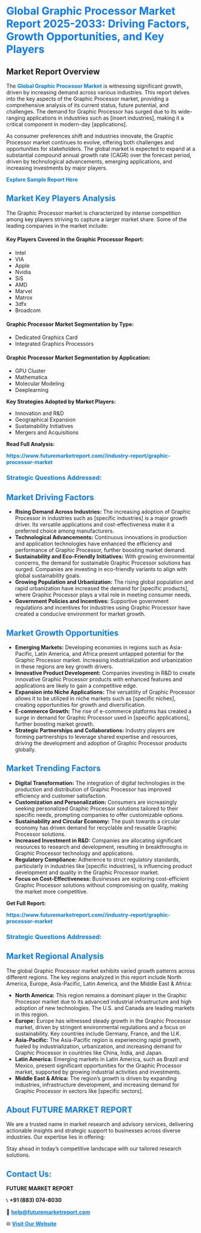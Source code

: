 <h1 style="color: #007BFF;">Global Graphic Processor Market Report 2025-2033: Driving Factors, Growth Opportunities, and Key Players</h1>

<section id="overview">
<h2>Market Report Overview</h2>
<p>The <a href="https://www.futuremarketreport.com//industry-report/graphic-processor-market" style="color: #007BFF; text-decoration: none;"><strong>Global Graphic Processor Market</strong></a> is witnessing significant growth, driven by increasing demand across various industries. This report delves into the key aspects of the Graphic Processor market, providing a comprehensive analysis of its current status, future potential, and challenges. The demand for Graphic Processor has surged due to its wide-ranging applications in industries such as [insert industries], making it a critical component in modern-day [applications].</p>
<p>As consumer preferences shift and industries innovate, the Graphic Processor market continues to evolve, offering both challenges and opportunities for stakeholders. The global market is expected to expand at a substantial compound annual growth rate (CAGR) over the forecast period, driven by technological advancements, emerging applications, and increasing investments by major players.</p>
</section>

<section id="overview">
<p><a href="https://www.futuremarketreport.com//request-sample/reportId=76546" style="color: #007BFF; text-decoration: none;"><strong>Explore Sample Report Here</strong></a></p>
</section>

<section id="key-players">
<h2 style="color: #007BFF;">Market Key Players Analysis</h2>
<p>The Graphic Processor market is characterized by intense competition among key players striving to capture a larger market share. Some of the leading companies in the market include:</p>
<h4>Key Players Covered in the Graphic Processor Report:</h4>
<ul><li>Intel</li><li>VIA</li><li>Apple</li><li>Nvidia</li><li>SiS</li><li>AMD</li><li>Marvel</li><li>Matrox</li><li>3dfx</li><li>Broadcom</li></ul>
<h4>Graphic Processor Market Segmentation by Type:</h4>
<ul><li>Dedicated Graphics Card</li><li>Integrated Graphics Processors</li></ul>

<h4>Graphic Processor Market Segmentation by Application:</h4>
<ul><li>GPU Cluster</li><li>Mathematica</li><li>Molecular Modeling</li><li>Deeplearning</li></ul>
<p><strong>Key Strategies Adopted by Market Players:</strong></p>
<ul>
<li>Innovation and R&D</li>
<li>Geographical Expansion</li>
<li>Sustainability Initiatives</li>
<li>Mergers and Acquisitions</li>
</ul>
</section>

<section>
<p><strong>Read Full Analysis: </strong></p><a href="https://www.futuremarketreport.com//industry-report/graphic-processor-market" style="color: #007BFF; text-decoration: none;"><strong>https://www.futuremarketreport.com//industry-report/graphic-processor-market</strong></a>
<h3 style="color: #007BFF;">Strategic Questions Addressed:</h3>
</section>

<section id="driving-factors">
<h2 style="color: #007BFF;">Market Driving Factors</h2>
<ul>
<li><strong>Rising Demand Across Industries:</strong> The increasing adoption of Graphic Processor in industries such as [specific industries] is a major growth driver. Its versatile applications and cost-effectiveness make it a preferred choice among manufacturers.</li>
<li><strong>Technological Advancements:</strong> Continuous innovations in production and application technologies have enhanced the efficiency and performance of Graphic Processor, further boosting market demand.</li>
<li><strong>Sustainability and Eco-Friendly Initiatives:</strong> With growing environmental concerns, the demand for sustainable Graphic Processor solutions has surged. Companies are investing in eco-friendly variants to align with global sustainability goals.</li>
<li><strong>Growing Population and Urbanization:</strong> The rising global population and rapid urbanization have increased the demand for [specific products], where Graphic Processor plays a vital role in meeting consumer needs.</li>
<li><strong>Government Policies and Incentives:</strong> Supportive government regulations and incentives for industries using Graphic Processor have created a conducive environment for market growth.</li>
</ul>
</section>

<section id="growth-opportunities">
<h2 style="color: #007BFF;">Market Growth Opportunities</h2>
<ul>
<li><strong>Emerging Markets:</strong> Developing economies in regions such as Asia-Pacific, Latin America, and Africa present untapped potential for the Graphic Processor market. Increasing industrialization and urbanization in these regions are key growth drivers.</li>
<li><strong>Innovative Product Development:</strong> Companies investing in R&D to create innovative Graphic Processor products with enhanced features and applications are likely to gain a competitive edge.</li>
<li><strong>Expansion into Niche Applications:</strong> The versatility of Graphic Processor allows it to be utilized in niche markets such as [specific niches], creating opportunities for growth and diversification.</li>
<li><strong>E-commerce Growth:</strong> The rise of e-commerce platforms has created a surge in demand for Graphic Processor used in [specific applications], further boosting market growth.</li>
<li><strong>Strategic Partnerships and Collaborations:</strong> Industry players are forming partnerships to leverage shared expertise and resources, driving the development and adoption of Graphic Processor products globally.</li>
</ul>
</section>

<section id="trending-factors">
<h2 style="color: #007BFF;">Market Trending Factors</h2>
<ul>
<li><strong>Digital Transformation:</strong> The integration of digital technologies in the production and distribution of Graphic Processor has improved efficiency and customer satisfaction.</li>
<li><strong>Customization and Personalization:</strong> Consumers are increasingly seeking personalized Graphic Processor solutions tailored to their specific needs, prompting companies to offer customizable options.</li>
<li><strong>Sustainability and Circular Economy:</strong> The push towards a circular economy has driven demand for recyclable and reusable Graphic Processor solutions.</li>
<li><strong>Increased Investment in R&D:</strong> Companies are allocating significant resources to research and development, resulting in breakthroughs in Graphic Processor technology and applications.</li>
<li><strong>Regulatory Compliance:</strong> Adherence to strict regulatory standards, particularly in industries like [specific industries], is influencing product development and quality in the Graphic Processor market.</li>
<li><strong>Focus on Cost-Effectiveness:</strong> Businesses are exploring cost-efficient Graphic Processor solutions without compromising on quality, making the market more competitive.</li>
</ul>
</section>

<section>
<p><strong>Get Full Report: </strong></p><a href="https://www.futuremarketreport.com//industry-report/graphic-processor-market" style="color: #007BFF; text-decoration: none;"><strong>https://www.futuremarketreport.com//industry-report/graphic-processor-market</strong></a>
<h3 style="color: #007BFF;">Strategic Questions Addressed:</h3>
</section>


<section id="regional-analysis">
<h2 style="color: #007BFF;">Market Regional Analysis</h2>
<p>The global Graphic Processor market exhibits varied growth patterns across different regions. The key regions analyzed in this report include North America, Europe, Asia-Pacific, Latin America, and the Middle East & Africa:</p>
<ul>
<li><strong>North America:</strong> This region remains a dominant player in the Graphic Processor market due to its advanced industrial infrastructure and high adoption of new technologies. The U.S. and Canada are leading markets in this region.</li>
<li><strong>Europe:</strong> Europe has witnessed steady growth in the Graphic Processor market, driven by stringent environmental regulations and a focus on sustainability. Key countries include Germany, France, and the U.K.</li>
<li><strong>Asia-Pacific:</strong> The Asia-Pacific region is experiencing rapid growth, fueled by industrialization, urbanization, and increasing demand for Graphic Processor in countries like China, India, and Japan.</li>
<li><strong>Latin America:</strong> Emerging markets in Latin America, such as Brazil and Mexico, present significant opportunities for the Graphic Processor market, supported by growing industrial activities and investments.</li>
<li><strong>Middle East & Africa:</strong> The region’s growth is driven by expanding industries, infrastructure development, and increasing demand for Graphic Processor in sectors like [specific sectors].</li>
</ul>
</section>

<footer>
<h2 style="color: #007BFF;">About FUTURE MARKET REPORT</h2>
<p>We are a trusted name in market research and advisory services, delivering actionable insights and strategic support to businesses across diverse industries. Our expertise lies in offering:</p>

<p>Stay ahead in today’s competitive landscape with our tailored research solutions.</p>

<h2 style="color: #007BFF;">Contact Us:</h2>
<p><strong>FUTURE MARKET REPORT</strong></p>
<p>📞 <strong>+91 (883) 074-8030</strong></p>
<p>📧 <strong><a href="mailto:help@futuremarketreport.com" style="color: #007BFF;">help@futuremarketreport.com</a></strong></p>
<p>🌐 <strong><a href="https://www.futuremarketreport.com/" style="color: #007BFF;">Visit Our Website</a></strong></p>
</footer>